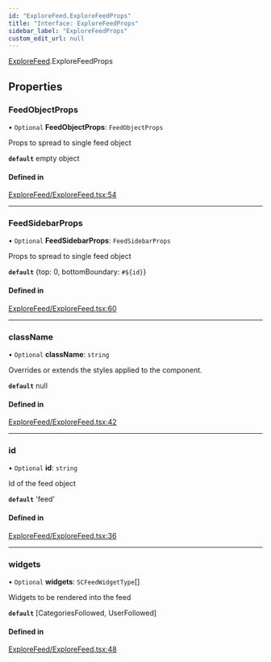 ```yaml
---
id: "ExploreFeed.ExploreFeedProps"
title: "Interface: ExploreFeedProps"
sidebar_label: "ExploreFeedProps"
custom_edit_url: null
---
```


[ExploreFeed](../modules/ExploreFeed.md).ExploreFeedProps

## Properties

### FeedObjectProps

• `Optional` **FeedObjectProps**: `FeedObjectProps`

Props to spread to single feed object

**`default`** empty object

#### Defined in

[ExploreFeed/ExploreFeed.tsx:54](https://github.com/selfcommunity/community-ui/blob/a7bfc2b/packages/sc-templates/src/components/ExploreFeed/ExploreFeed.tsx#L54)

___

### FeedSidebarProps

• `Optional` **FeedSidebarProps**: `FeedSidebarProps`

Props to spread to single feed object

**`default`** {top: 0, bottomBoundary: `#${id}`}

#### Defined in

[ExploreFeed/ExploreFeed.tsx:60](https://github.com/selfcommunity/community-ui/blob/a7bfc2b/packages/sc-templates/src/components/ExploreFeed/ExploreFeed.tsx#L60)

___

### className

• `Optional` **className**: `string`

Overrides or extends the styles applied to the component.

**`default`** null

#### Defined in

[ExploreFeed/ExploreFeed.tsx:42](https://github.com/selfcommunity/community-ui/blob/a7bfc2b/packages/sc-templates/src/components/ExploreFeed/ExploreFeed.tsx#L42)

___

### id

• `Optional` **id**: `string`

Id of the feed object

**`default`** 'feed'

#### Defined in

[ExploreFeed/ExploreFeed.tsx:36](https://github.com/selfcommunity/community-ui/blob/a7bfc2b/packages/sc-templates/src/components/ExploreFeed/ExploreFeed.tsx#L36)

___

### widgets

• `Optional` **widgets**: `SCFeedWidgetType`[]

Widgets to be rendered into the feed

**`default`** [CategoriesFollowed, UserFollowed]

#### Defined in

[ExploreFeed/ExploreFeed.tsx:48](https://github.com/selfcommunity/community-ui/blob/a7bfc2b/packages/sc-templates/src/components/ExploreFeed/ExploreFeed.tsx#L48)
